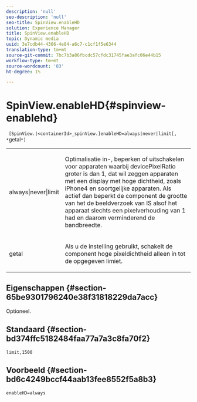 ```yaml
---
description: 'null'
seo-description: 'null'
seo-title: SpinView.enableHD
solution: Experience Manager
title: SpinView.enableHD
topic: Dynamic media
uuid: 3e7cdb44-4366-4e84-a6c7-c1cf1f5e6344
translation-type: tm+mt
source-git-commit: 7bc7b3a86fbcdc57cfdc31745fae3afc06e44b15
workflow-type: tm+mt
source-wordcount: '83'
ht-degree: 1%

---
```



# SpinView.enableHD{#spinview-enablehd}

` [SpinView.|<containerId>_spinView.]enableHD=always|never|limit[, *`getal`*]`

<table id="table_8929B59833DE4E1C89FA4BCF07309809"> 
 <tbody> 
  <tr> 
   <td colname="col1"> <p> <span class="codeph"> always|never|limit</span> </p> </td> 
   <td colname="col2"> <p> Optimalisatie in-, beperken of uitschakelen voor apparaten waarbij <span class="codeph"> devicePixelRatio</span> groter is dan <span class="codeph"> 1</span>, dat wil zeggen apparaten met een display met hoge dichtheid, zoals iPhone4 en soortgelijke apparaten. Als actief dan beperkt de component de grootte van het de beeldverzoek van IS alsof het apparaat slechts een pixelverhouding van <span class="codeph"> 1 </span> had en daarom verminderend de bandbreedte. </p> </td> 
  </tr> 
  <tr> 
   <td colname="col1"> <p> <span class="codeph"><span class="varname"> getal</span></span> </p> </td> 
   <td colname="col2"> <p> Als u de instelling <span class="codeph"></span> gebruikt, schakelt de component hoge pixeldichtheid alleen in tot de opgegeven limiet. </p> </td> 
  </tr> 
 </tbody> 
</table>

## Eigenschappen {#section-65be9301796240e38f31818229da7acc}

Optioneel.

## Standaard {#section-bd374ffc5182484faa77a7a3c8fa70f2}

`limit,1500`

## Voorbeeld {#section-bd6c4249bccf44aab13fee8552f5a8b3}

`enableHD=always`
